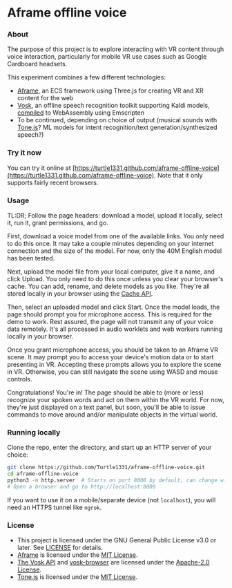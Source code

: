 # Aframe offline voice

### About

The purpose of this project is to explore interacting with VR content through
voice interaction, particularly for mobile VR use cases such as Google
Cardboard headsets.

This experiment combines a few different technologies:
- [Aframe](https://aframe.io), an ECS framework using Three.js for creating VR
  and XR content for the web
- [Vosk](https://alphacephei.com/vosk), an offline speech recognition toolkit
  supporting Kaldi models, [compiled](https://github.com/ccoreilly/vosk-browser) to WebAssembly using Emscripten
- To be continued, depending on choice of output (musical sounds with
  [Tone.js](https://tonejs.github.io)? ML models for intent recognition/text
  generation/synthesized speech?)



### Try it now

You can try it online at
[https://turtle1331.github.com/aframe-offline-voice](https://turtle1331.github.com/aframe-offline-voice).
Note that it only supports fairly recent browsers.



### Usage

TL:DR; Follow the page headers: download a model, upload it locally, select it,
run it, grant permissions, and go.

First, download a voice model from one of the available links. You only need to
do this once. It may take a couple minutes depending on your internet connection
and the size of the model. For now, only the 40M English model has been tested.

Next, upload the model file from your local computer, give it a name, and click
Upload. You only need to do this once unless you clear your browser's cache. You
can add, rename, and delete models as you like. They're all stored locally in
your browser using the [Cache API](https://developer.mozilla.org/en-US/docs/Web/API/Cache).

Then, select an uploaded model and click Start. Once the model loads, the page
should prompt you for microphone access. This is required for the demo to work.
Rest assured, the page will not transmit any of your voice data remotely. It's
all processed in audio worklets and web workers running locally in your browser.

Once you grant microphone access, you should be taken to an Aframe VR scene. It
may prompt you to access your device's motion data or to start presenting in VR.
Accepting these prompts allows you to explore the scene in VR. Otherwise, you can
still navigate the scene using WASD and mouse controls.

Congratulations! You're in! The page should be able to (more or less) recognize
your spoken words and act on them within the VR world. For now, they're just
displayed on a text panel, but soon, you'll be able to issue commands to
move around and/or manipulate objects in the virtual world.



### Running locally

Clone the repo, enter the directory, and start up an HTTP server of your choice:
```bash
git clone https://github.com/Turtle1331/aframe-offline-voice.git
cd aframe-offline-voice
python3 -m http.server  # Starts on port 8000 by default, can change with -p PORT
# Open a browser and go to http://localhost:8000
```

If you want to use it on a mobile/separate device (not `localhost`), you will need an HTTPS tunnel like `ngrok`.



### License

- This project is licensed under the GNU General Public License v3.0 or later.
  See [LICENSE](./LICENSE) for details.
- [Aframe](https://aframe.io) is licensed under the [MIT License](https://github.com/aframevr/aframe).
- [The Vosk API](https://alphacephei.com/vosk) and
  [vosk-browser](https://github.com/ccoreilly/vosk-browser) are licensed under
  the [Apache-2.0](https://github.com/alphacep/vosk-api/blob/master/COPYING)
  [License](https://github.com/ccoreilly/vosk-browser/blob/master/COPYING).
- [Tone.js](https://github.com/Tonejs/Tone.js) is licensed under the
  [MIT License](https://github.com/Tonejs/Tone.js/blob/dev/LICENSE.md).
